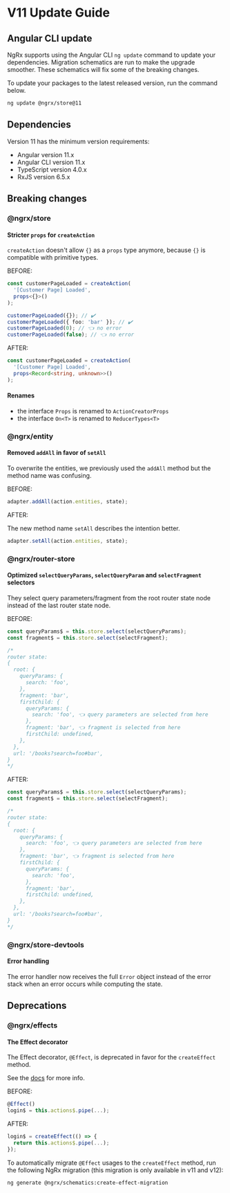 # V11 Update Guide

## Angular CLI update

NgRx supports using the Angular CLI `ng update` command to update your dependencies. Migration schematics are run to make the upgrade smoother. These schematics will fix some of the breaking changes.

To update your packages to the latest released version, run the command below.

```sh
ng update @ngrx/store@11
```

## Dependencies

Version 11 has the minimum version requirements:

- Angular version 11.x
- Angular CLI version 11.x
- TypeScript version 4.0.x
- RxJS version 6.5.x

## Breaking changes

### @ngrx/store

#### Stricter `props` for `createAction`

`createAction` doesn't allow `{}` as a `props` type anymore, because `{}` is compatible with primitive types.

BEFORE:

```ts
const customerPageLoaded = createAction(
  '[Customer Page] Loaded',
  props<{}>()
);

customerPageLoaded({}); // ✔️
customerPageLoaded({ foo: 'bar' }); // ✔️
customerPageLoaded(0); // 👈 no error
customerPageLoaded(false); // 👈 no error
```

AFTER:

```ts
const customerPageLoaded = createAction(
  '[Customer Page] Loaded',
  props<Record<string, unknown>>()
);
```

#### Renames

- the interface `Props` is renamed to `ActionCreatorProps`
- the interface `On<T>` is renamed to `ReducerTypes<T>`

### @ngrx/entity

#### Removed `addAll` in favor of `setAll`

To overwrite the entities, we previously used the `addAll` method but the method name was confusing.

BEFORE:

```ts
adapter.addAll(action.entities, state);
```

AFTER:

The new method name `setAll` describes the intention better.

```ts
adapter.setAll(action.entities, state);
```

### @ngrx/router-store

#### Optimized `selectQueryParams`, `selectQueryParam` and `selectFragment` selectors

They select query parameters/fragment from the root router state node instead of the last router state node.

BEFORE:

```ts
const queryParams$ = this.store.select(selectQueryParams);
const fragment$ = this.store.select(selectFragment);

/*
router state:
{
  root: {
    queryParams: {
      search: 'foo',
    },
    fragment: 'bar',
    firstChild: {
      queryParams: {
        search: 'foo', 👈 query parameters are selected from here
      },
      fragment: 'bar', 👈 fragment is selected from here
      firstChild: undefined,
    },
  },
  url: '/books?search=foo#bar',
}
*/
```

AFTER:

```ts
const queryParams$ = this.store.select(selectQueryParams);
const fragment$ = this.store.select(selectFragment);

/*
router state:
{
  root: {
    queryParams: {
      search: 'foo', 👈 query parameters are selected from here
    },
    fragment: 'bar', 👈 fragment is selected from here
    firstChild: {
      queryParams: {
        search: 'foo',
      },
      fragment: 'bar',
      firstChild: undefined,
    },
  },
  url: '/books?search=foo#bar',
}
*/
```

### @ngrx/store-devtools

#### Error handling

The error handler now receives the full `Error` object instead of the error stack when an error occurs while computing the state.

## Deprecations

### @ngrx/effects

#### The Effect decorator

The Effect decorator, `@Effect`, is deprecated in favor for the `createEffect` method.

See the [docs](/guide/effects#writing-effects) for more info.

BEFORE:

```ts
@Effect()
login$ = this.actions$.pipe(...);
```

AFTER:

```ts
login$ = createEffect(() => {
  return this.actions$.pipe(...);
});
```

To automatically migrate `@Effect` usages to the `createEffect` method, run the following NgRx migration (this migration is only available in v11 and v12):

```sh
ng generate @ngrx/schematics:create-effect-migration
```
